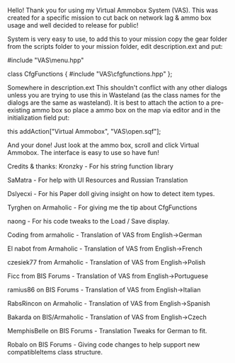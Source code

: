 Hello! Thank you for using my Virtual Ammobox System (VAS). This was created for a specific mission to cut back on network lag & ammo box usage and well decided to release for public!

System is very easy to use, to add this to your mission copy the gear folder from the scripts folder to your mission folder, edit description.ext and put:

#include "VAS\menu.hpp"

class CfgFunctions
{
	#include "VAS\cfgfunctions.hpp"
};

Somewhere in description.ext
This shouldn't conflict with any other dialogs unless you are trying to use this in Wasteland (as the class names for the dialogs are the same as wasteland).
It is best to attach the action to a pre-existing ammo box so place a ammo box on the map via editor and in the initialization field put:

this addAction["<t color='#ff1111'>Virtual Ammobox</t>", "VAS\open.sqf"];

And your done! Just look at the ammo box, scroll and click Virtual Ammobox. The interface is easy to use so have fun!


Credits & thanks:
Kronzky - For his string function library

SaMatra - For help with UI Resources and Russian Translation

Dslyecxi - For his Paper doll giving insight on how to detect item types.

Tyrghen on Armaholic - For giving me the tip about CfgFunctions

naong - For his code tweaks to the Load / Save display.

Coding from armaholic - Translation of VAS from English->German

El nabot from Armaholic - Translation of VAS from English->French

czesiek77 from Armaholic - Translation of VAS from English->Polish

Ficc from BIS Forums - Translation of VAS from English->Portuguese

ramius86 on BIS Forums - Translation of VAS from English->Italian

RabsRincon on Armaholic - Translation of VAS from English->Spanish

Bakarda on BIS/Armaholic - Translation of VAS from English->Czech

MemphisBelle on BIS Forums - Translation Tweaks for German to fit.

Robalo on BIS Forums - Giving code changes to help support new compatibleItems class structure.